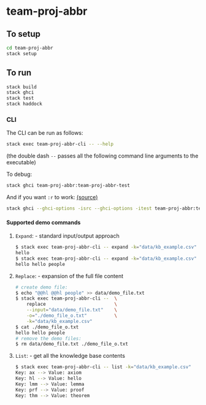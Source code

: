 # team-proj-abbr

## To setup

```sh
cd team-proj-abbr
stack setup
```

## To run

```sh
stack build
stack ghci
stack test
stack haddock
```

### CLI

The CLI can be run as follows:

```sh
stack exec team-proj-abbr-cli -- --help
```

(the double dash `--` passes all the following command line arguments to the executable)

To debug:

```sh
stack ghci team-proj-abbr:team-proj-abbr-test
```

And if you want `:r` to work: [(source)](https://stackoverflow.com/questions/39938101/how-to-load-tests-in-ghci-with-stack)

```sh
stack ghci --ghci-options -isrc --ghci-options -itest team-proj-abbr:team-proj-abbr-test
```

#### Supported demo commands

1. `Expand`: - standard input/output approach

    ```bash
    $ stack exec team-proj-abbr-cli -- expand -k="data/kb_example.csv" -a="@@hl"
    hello
    $ stack exec team-proj-abbr-cli -- expand -k="data/kb_example.csv" -a="@@hl @@hl people" 
    hello hello people
    ```

2. `Replace`: - expansion of the full file content

    ```bash
    # create demo file:
    $ echo "@@hl @@hl people" >> data/demo_file.txt
    $ stack exec team-proj-abbr-cli --  \
        replace                         \
        --input="data/demo_file.txt"    \
        -o="./demo_file_o.txt"          \
        -k="data/kb_example.csv"
    $ cat ./demo_file_o.txt
    hello hello people
    # remove the demo files:
    $ rm data/demo_file.txt ./demo_file_o.txt
    ```

3. `List`: - get all the knowledge base contents

    ```bash
    $ stack exec team-proj-abbr-cli -- list -k="data/kb_example.csv"
    Key: ax --> Value: axiom
    Key: hl --> Value: hello
    Key: lmm --> Value: lemma
    Key: prf --> Value: proof
    Key: thm --> Value: theorem
    ```
